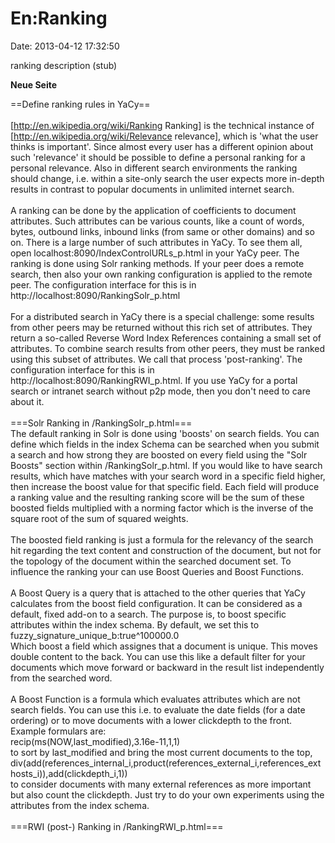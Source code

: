 En:Ranking
==========

Date: 2013-04-12 17:32:50

ranking description (stub)

**Neue Seite**

<div>

==Define ranking rules in YaCy==\
\
\[http://en.wikipedia.org/wiki/Ranking Ranking\] is the technical
instance of \[http://en.wikipedia.org/wiki/Relevance relevance\], which
is \'what the user thinks is important\'. Since almost every user has a
different opinion about such \'relevance\' it should be possible to
define a personal ranking for a personal relevance. Also in different
search environments the ranking should change, i.e. within a site-only
search the user expects more in-depth results in contrast to popular
documents in unlimited internet search.\
\
A ranking can be done by the application of coefficients to document
attributes. Such attributes can be various counts, like a count of
words, bytes, outbound links, inbound links (from same or other domains)
and so on. There is a large number of such attributes in YaCy. To see
them all, open localhost:8090/IndexControlURLs\_p.html in your YaCy
peer. The ranking is done using Solr ranking methods. If your peer does
a remote search, then also your own ranking configuration is applied to
the remote peer. The configuration interface for this is in
http://localhost:8090/RankingSolr\_p.html\
\
For a distributed search in YaCy there is a special challenge: some
results from other peers may be returned without this rich set of
attributes. They return a so-called Reverse Word Index References
containing a small set of attributes. To combine search results from
other peers, they must be ranked using this subset of attributes. We
call that process \'post-ranking\'. The configuration interface for this
is in http://localhost:8090/RankingRWI\_p.html. If you use YaCy for a
portal search or intranet search without p2p mode, then you don\'t need
to care about it.\
\
===Solr Ranking in /RankingSolr\_p.html===\
The default ranking in Solr is done using \'boosts\' on search fields.
You can define which fields in the index Schema can be searched when you
submit a search and how strong they are boosted on every field using the
\"Solr Boosts\" section within /RankingSolr\_p.html. If you would like
to have search results, which have matches with your search word in a
specific field higher, then increase the boost value for that specific
field. Each field will produce a ranking value and the resulting ranking
score will be the sum of these boosted fields multiplied with a norming
factor which is the inverse of the square root of the sum of squared
weights.\
\
The boosted field ranking is just a formula for the relevancy of the
search hit regarding the text content and construction of the document,
but not for the topology of the document within the searched document
set. To influence the ranking your can use Boost Queries and Boost
Functions.\
\
A Boost Query is a query that is attached to the other queries that YaCy
calculates from the boost field configuration. It can be considered as a
default, fixed add-on to a search. The purpose is, to boost specific
attributes within the index schema. By default, we set this to\
fuzzy\_signature\_unique\_b:true\^100000.0\
Which boost a field which assignes that a document is unique. This moves
double content to the back. You can use this like a default filter for
your documents which move forward or backward in the result list
independently from the searched word.\
\
A Boost Function is a formula which evaluates attributes which are not
search fields. You can use this i.e. to evaluate the date fields (for a
date ordering) or to move documents with a lower clickdepth to the
front. Example formulars are:\
recip(ms(NOW,last\_modified),3.16e-11,1,1)\
to sort by last\_modified and bring the most current documents to the
top,\
div(add(references\_internal\_i,product(references\_external\_i,references\_exthosts\_i)),add(clickdepth\_i,1))\
to consider documents with many external references as more important
but also count the clickdepth. Just try to do your own experiments using
the attributes from the index schema.\
\
===RWI (post-) Ranking in /RankingRWI\_p.html===

</div>
